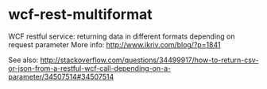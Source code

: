 # wcf-rest-multiformat
WCF restful service: returning data in different formats depending on request parameter
More info:
http://www.ikriv.com/blog/?p=1841

See also:
http://stackoverflow.com/questions/34499917/how-to-return-csv-or-json-from-a-restful-wcf-call-depending-on-a-parameter/34507514#34507514
